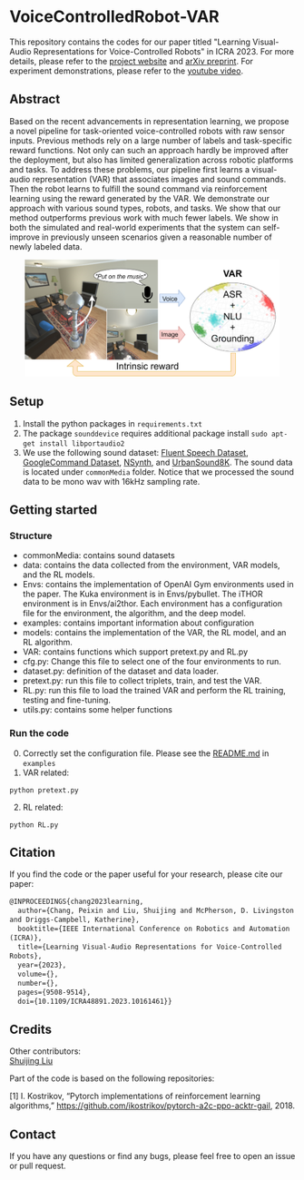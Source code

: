 # VoiceControlledRobot-VAR
This repository contains the codes for our paper titled "Learning Visual-Audio Representations for Voice-Controlled Robots" in ICRA 2023. 
For more details, please refer to the [project website](https://sites.google.com/site/changpeixin/home/Research/learning-visual-audio-representations-for-voice-controlled-robots) and 
[arXiv preprint](https://arxiv.org/abs/2109.02823).
For experiment demonstrations, please refer to the [youtube video](https://www.youtube.com/watch?v=T83uUzSJpN4).

## Abstract
Based on the recent advancements in representation learning, 
we propose a novel pipeline for task-oriented voice-controlled robots with raw sensor inputs.
Previous methods rely on a large number of labels and task-specific reward functions. 
Not only can such an approach hardly be improved after the deployment, 
but also has limited generalization across robotic platforms and tasks. 
To address these problems, our pipeline first learns a visual-audio representation (VAR) 
that associates images and sound commands. 
Then the robot learns to fulfill the sound command via reinforcement learning using the reward generated by the VAR. 
We demonstrate our approach with various sound types, robots, and tasks. 
We show that our method outperforms previous work with much fewer labels. 
We show in both the simulated and real-world experiments that the system can self-improve in previously unseen scenarios given a reasonable number of newly labeled data.
<p align="center">
<img src="fig/opening_iTHOR.png" width="450" />
</p>

## Setup
1. Install the python packages in `requirements.txt`
2. The package `sounddevice` requires additional package install `sudo apt-get install libportaudio2`
3. We use the following sound dataset: [Fluent Speech Dataset](https://fluent.ai/fluent-speech-commands-a-dataset-for-spoken-language-understanding-research/), [GoogleCommand Dataset](https://ai.googleblog.com/2017/08/launching-speech-commands-dataset.html), [NSynth](https://magenta.tensorflow.org/datasets/nsynth), and [UrbanSound8K](https://urbansounddataset.weebly.com/urbansound8k.html).
The sound data is located under `commonMedia` folder. Notice that we processed the sound data to be mono wav with 16kHz sampling rate.

## Getting started
### Structure
- commonMedia: contains sound datasets
- data: contains the data collected from the environment, VAR models, and the RL models.
- Envs: contains the implementation of OpenAI Gym environments used in the paper. The Kuka environment is in Envs/pybullet. The iTHOR environment is in Envs/ai2thor. Each environment has a configuration file for the environment, the algorithm, and the deep model. 
- examples: contains important information about configuration
- models: contains the implementation of the VAR, the RL model, and an RL algorithm.
- VAR: contains functions which support pretext.py and RL.py
- cfg.py: Change this file to select one of the four environments to run. 
- dataset.py: definition of the dataset and data loader.
- pretext.py: run this file to collect triplets, train, and test the VAR.
- RL.py: run this file to load the trained VAR and perform the RL training, testing and fine-tuning.
- utils.py: contains some helper functions 
 
### Run the code
0. Correctly set the configuration file. Please see the [README.md](examples/README.md) in `examples`
1. VAR related: 
```
python pretext.py 
```

2. RL related:
```
python RL.py 
```

## Citation
If you find the code or the paper useful for your research, please cite our paper:
```
@INPROCEEDINGS{chang2023learning,
  author={Chang, Peixin and Liu, Shuijing and McPherson, D. Livingston and Driggs-Campbell, Katherine},
  booktitle={IEEE International Conference on Robotics and Automation (ICRA)}, 
  title={Learning Visual-Audio Representations for Voice-Controlled Robots}, 
  year={2023},
  volume={},
  number={},
  pages={9508-9514},
  doi={10.1109/ICRA48891.2023.10161461}}
```

## Credits
Other contributors:  
[Shuijing Liu](https://github.com/Shuijing725)

Part of the code is based on the following repositories:

[1] I. Kostrikov, “Pytorch implementations of reinforcement learning algorithms,” https://github.com/ikostrikov/pytorch-a2c-ppo-acktr-gail, 2018.

## Contact
If you have any questions or find any bugs, please feel free to open an issue or pull request.
